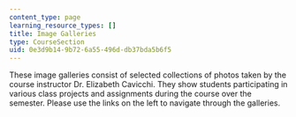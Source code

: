 ```yaml
---
content_type: page
learning_resource_types: []
title: Image Galleries
type: CourseSection
uid: 0e3d9b14-9b72-6a55-496d-db37bda5b6f5
---
```


These image galleries consist of selected collections of photos taken by the course instructor Dr. Elizabeth Cavicchi. They show students participating in various class projects and assignments during the course over the semester. Please use the links on the left to navigate through the galleries.